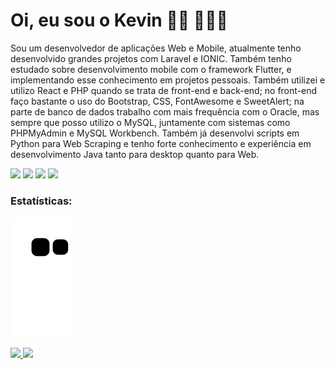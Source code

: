 # Oi, eu sou o Kevin 👋🏾 👨🏾‍💻

Sou um desenvolvedor de aplicações Web e Mobile, atualmente tenho desenvolvido grandes projetos com Laravel e IONIC. Também tenho estudado sobre desenvolvimento mobile com o framework Flutter, e implementando esse conhecimento em projetos pessoais. Também utilizei e utilizo React e PHP quando se trata de front-end e back-end; no front-end faço bastante o uso do Bootstrap, CSS, FontAwesome e SweetAlert; na parte de banco de dados trabalho com mais frequência com o Oracle, mas sempre que posso utilizo o MySQL, juntamente com sistemas como PHPMyAdmin e MySQL Workbench. Também já desenvolvi scripts em Python para Web Scraping e tenho forte conhecimento e experiência em desenvolvimento Java tanto para desktop quanto para Web.

<div>
<a href = "https://kevincerqueira.github.io/"><img src="https://img.shields.io/badge/-Meu%20site-%100000?style=for-the-badge&logoColor=white&style=flat" target="_blank"></a>
<a href = "mailto:kevincerqueira.dev@gmail.com"><img src="https://img.shields.io/badge/Gmail-D14836?style=for-the-badge&logo=gmail&logoColor=white&style=flat" target="_blank"></a>
 <a href="https://www.linkedin.com/in/KevinCerqueira" target="_blank"><img src="https://img.shields.io/badge/LinkedIn-0077B5?style=for-the-badge&logo=linkedin&logoColor=white&style=flat" target="_blank"></a>
  <a href="https://dev.to/kevincerqueira" target="_blank"><img src="https://img.shields.io/badge/dev.to-0A0A0A?style=for-the-badge&logo=dev.to&logoColor=white&style=flat" target="_blank"></a> 
</div>

### Estatísticas:
<div>
  
  ![Snake animation](https://github.com/rafaballerini/rafaballerini/blob/output/github-contribution-grid-snake.svg)

  <a href="https://github.com/KevinCerqueira">
  <img height="180em" src="https://github-readme-stats.vercel.app/api?username=kevincerqueira&show_icons=true&theme=react&include_all_commits=true&count_private=true"/>
  <img height="180em" src="https://github-readme-stats.vercel.app/api/top-langs/?username=kevincerqueira&layout=compact&langs_count=7&theme=react"/>
</div>
